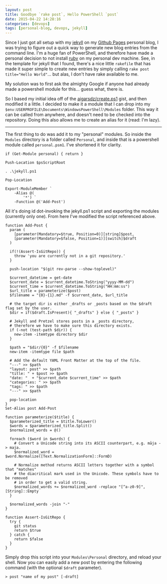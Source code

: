 ```yaml
---
layout: post
title: Goodbye `rake post`, Hello PowerShell `post`
date: 2015-04-22 14:28:16
categories: [devops]
tags: [personal-blog, devops, jekyll]
---
```


Since I just got all setup with my [jekyll](http://jekyllrb.com/) on my [Github Pages](https://pages.github.com) personal blog, I was trying to figure out a quick way to generate new blog entries from the command line. I'm a huge fan of PowerShell, and therefore have made a personal decision to not install [ruby](https://www.ruby-lang.org/en/) on my personal dev machine. See, in the template for jekyll that I found, there's a nice little `rakefile` that has made it super simple to create new entries by simply calling `rake post title="Hello World"`... but alas, I don't have rake available to me.

My solution was to first ask the almighty Google if anyone had already made a powershell module for this... guess what, there is.

So I based my initial idea off of the [aigarsdz/create.ps1](https://gist.github.com/aigarsdz/6071059) gist, and then modified it a little. I decided to make it a module that I can drop into my `$env:USERPROFILE\Documents\WindowsPowerShell\Modules` folder. This way it can be called from anywhere, and doesn't need to be checked into the repository. Doing this also allows me to create an alias for it (read: I'm lazy).

-----

The first thing to do was add it to my "personal" modules. So inside the `Modules` directory is a folder called `Personal`, and inside that is a powershell module called `personal.psm1`. I've shortened it for clarity.

<!-- language: lang-posh -->

    if (Get-Module personal) { return }

    Push-Location $psScriptRoot

    . .\jekyll.ps1

    Pop-Location

    Export-ModuleMember `
        -Alias @(
            '*') `
        -Function @('Add-Post')

All it's doing id dot-invoking the jekyll.ps1 script and exporting the modules (currently only one). From here I've modified the script referenced above.

    function Add-Post {
      param (
        [parameter(Mandatory=$true, Position=0)][string]$post,
        [parameter(Mandatory=$false, Position=1)][switch]$draft
      )

      if(!(Assert-IsGitRepo)) {
        throw 'you are currently not in a git repository.'
      }   
      
      push-location "$(git rev-parse --show-toplevel)"

      $current_datetime = get-date
      $current_date = $current_datetime.ToString("yyyy-MM-dd")
      $current_time = $current_datetime.ToString("HH:mm:ss")
      $url_title = parameterize($post)
      $filename = "{0}-{1}.md" -f $current_date, $url_title
       
      # the target dir is either _drafts or _posts based on the $draft flag set by the user.
      $dir = if($draft.IsPresent){ "_drafts" } else { "_posts" }

      # Jekyll and Pretzel stores posts in a _posts directory,
      # therefore we have to make sure this directory exists.
      if (-not (test-path $dir)) {
        new-item -itemtype directory $dir
      }
       
      $path = "$dir/{0}" -f $filename
      new-item -itemtype file $path
       
      # Add the default YAML Front Matter at the top of the file.
      "---" >> $path
      "layout: post" >> $path
      "title: " + $post >> $path
      "date: "  + "$current_date $current_time" >> $path
      "categories: " >> $path
      "tags: " >> $path
      "---" >> $path

      pop-location
    }
    Set-Alias post Add-Post

    function parameterize($title) {
      $parameterized_title = $title.ToLower()
      $words = $parameterized_title.Split()
      $normalized_words = @()
      
      foreach ($word in $words) {
        # Convert a Unicode string into its ASCII counterpart, e.g. māja -> maja.
        $normalized_word = $word.Normalize([Text.NormalizationForm]::FormD)
        
        # Normalize method returns ASCII letters together with a symbol that "matches"
        # the diacritical mark used in the Unicode. These symbols have to be removed
        # in order to get a valid string.
        $normalized_words += $normalized_word -replace "[^a-z0-9]", [String]::Empty
      }
      
      $normalized_words -join "-"
    }

    function Assert-IsGitRepo {
      try {
        git status
        return $true
      } catch {
        return $false
      }
    }

Simply drop this script into your `Modules\Personal` directory, and reload your shell. Now you can easily add a new post by entering the following command (with the optional `$draft` parameter).

    > post "name of my post" [-draft]